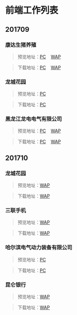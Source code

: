 # 前端工作列表

## 201709

### 康达生猪养殖
>预览地址：<a href="https://wzs28150.github.io/homework/201709/www.kangda.com/kangda.com/">PC</a>&nbsp;&nbsp;&nbsp;&nbsp;<a href="https://wzs28150.github.io/homework/201709/www.kangda.com/wap.kangda.com/">WAP</a>

>下载地址：<a href="https://wzs28150.github.io/homework/201709/www.kangda.com/kangda.com/kangda.com.rar">PC</a>&nbsp;&nbsp;&nbsp;&nbsp;<a href="https://wzs28150.github.io/homework/201709/www.kangda.com/wap.kangda.com/wap.kangda.com.rar">WAP</a>

### 龙城花园

>预览地址：<a href="https://wzs28150.github.io/homework/201709/www.kangda.com/kangda.com/">PC</a>

>下载地址：<a href="https://wzs28150.github.io/homework/201709/www.kangda.com/kangda.com/www.longcheng.com.rar">PC</a>

### 黑龙江龙电电气有限公司

>预览地址：<a href="https://wzs28150.github.io/homework/201709/www.longdian.com/longdian/">PC</a>&nbsp;&nbsp;&nbsp;&nbsp;<a href="https://wzs28150.github.io/homework/201709/www.longdian.com/wap.longdian/">WAP</a>

>下载地址：<a href="https://wzs28150.github.io/homework/201709/www.longdian.com/longdian/longdian.rar">PC</a>&nbsp;&nbsp;&nbsp;&nbsp;<a href="https://wzs28150.github.io/homework/201709/www.longdian.com/wap.longdian/wap.longdian.rar">WAP</a>



## 201710

### 龙城花园

>预览地址：<a href="https://wzs28150.github.io/homework/201710/wap.longcheng.com/">WAP</a>

>下载地址：<a href="https://wzs28150.github.io/homework/201710/wap.longcheng.com/wap.longcheng.com.rar">WAP</a>

### 三联手机

>预览地址：<a href="https://wzs28150.github.io/homework/201710/wap.sanlian.com/">WAP</a>

>下载地址：<a href="https://wzs28150.github.io/homework/201710/wap.sanlian.com/wap.sanlian.com.rar">WAP</a>

### 哈尔滨电气动力装备有限公司

>预览地址：<a href="https://wzs28150.github.io/homework/201710/www.hddz.com/">PC</a>

>下载地址：<a href="https://wzs28150.github.io/homework/201710/www.hddz.com/">PC</a>

### 昆仑银行

>预览地址：<a href="https://wzs28150.github.io/homework/201710/www.kunlun.com/">WAP</a>

>下载地址：<a href="https://wzs28150.github.io/homework/201710/www.kunlun.com/www.kunlun.com.rar">WAP</a>
